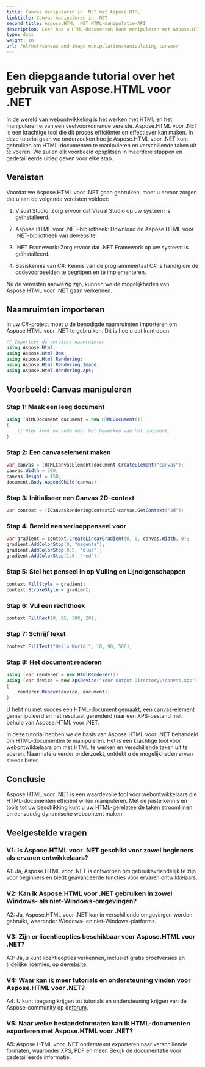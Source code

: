 ```yaml
---
title: Canvas manipuleren in .NET met Aspose.HTML
linktitle: Canvas manipuleren in .NET
second_title: Aspose.HTML .NET HTML-manipulatie-API
description: Leer hoe u HTML-documenten kunt manipuleren met Aspose.HTML voor .NET. Deze uitgebreide tutorial behandelt de basisprincipes, vereisten en stapsgewijze voorbeelden.
type: docs
weight: 10
url: /nl/net/canvas-and-image-manipulation/manipulating-canvas/
---
```

# Een diepgaande tutorial over het gebruik van Aspose.HTML voor .NET

In de wereld van webontwikkeling is het werken met HTML en het manipuleren ervan een veelvoorkomende vereiste. Aspose.HTML voor .NET is een krachtige tool die dit proces efficiënter en effectiever kan maken. In deze tutorial gaan we onderzoeken hoe je Aspose.HTML voor .NET kunt gebruiken om HTML-documenten te manipuleren en verschillende taken uit te voeren. We zullen elk voorbeeld opsplitsen in meerdere stappen en gedetailleerde uitleg geven voor elke stap.

## Vereisten

Voordat we Aspose.HTML voor .NET gaan gebruiken, moet u ervoor zorgen dat u aan de volgende vereisten voldoet:

1. Visual Studio: Zorg ervoor dat Visual Studio op uw systeem is geïnstalleerd.

2.  Aspose.HTML voor .NET-bibliotheek: Download de Aspose.HTML voor .NET-bibliotheek van de[website](https://releases.aspose.com/html/net/).

3. .NET Framework: Zorg ervoor dat .NET Framework op uw systeem is geïnstalleerd.

4. Basiskennis van C#: Kennis van de programmeertaal C# is handig om de codevoorbeelden te begrijpen en te implementeren.

Nu de vereisten aanwezig zijn, kunnen we de mogelijkheden van Aspose.HTML voor .NET gaan verkennen.

## Naamruimten importeren

In uw C#-project moet u de benodigde naamruimten importeren om Aspose.HTML voor .NET te gebruiken. Dit is hoe u dat kunt doen:

```csharp
// Importeer de vereiste naamruimten
using Aspose.Html;
using Aspose.Html.Dom;
using Aspose.Html.Rendering;
using Aspose.Html.Rendering.Image;
using Aspose.Html.Rendering.Xps;
```

## Voorbeeld: Canvas manipuleren

### Stap 1: Maak een leeg document

```csharp
using (HTMLDocument document = new HTMLDocument())
{
    // Hier komt uw code voor het bewerken van het document.
}
```

### Stap 2: Een canvaselement maken

```csharp
var canvas = (HTMLCanvasElement)document.CreateElement("canvas");
canvas.Width = 300;
canvas.Height = 150;
document.Body.AppendChild(canvas);
```

### Stap 3: Initialiseer een Canvas 2D-context

```csharp
var context = (ICanvasRenderingContext2D)canvas.GetContext("2d");
```

### Stap 4: Bereid een verlooppenseel voor

```csharp
var gradient = context.CreateLinearGradient(0, 0, canvas.Width, 0);
gradient.AddColorStop(0, "magenta");
gradient.AddColorStop(0.5, "blue");
gradient.AddColorStop(1.0, "red");
```

### Stap 5: Stel het penseel in op Vulling en Lijneigenschappen

```csharp
context.FillStyle = gradient;
context.StrokeStyle = gradient;
```

### Stap 6: Vul een rechthoek

```csharp
context.FillRect(0, 95, 300, 20);
```

### Stap 7: Schrijf tekst

```csharp
context.FillText("Hello World!", 10, 90, 500);
```

### Stap 8: Het document renderen

```csharp
using (var renderer = new HtmlRenderer())
using (var device = new XpsDevice("Your Output Directory\\canvas.xps"))
{
    renderer.Render(device, document);
}
```

U hebt nu met succes een HTML-document gemaakt, een canvas-element gemanipuleerd en het resultaat gerenderd naar een XPS-bestand met behulp van Aspose.HTML voor .NET.

In deze tutorial hebben we de basis van Aspose.HTML voor .NET behandeld om HTML-documenten te manipuleren. Het is een krachtige tool voor webontwikkelaars om met HTML te werken en verschillende taken uit te voeren. Naarmate u verder onderzoekt, ontdekt u de mogelijkheden ervan steeds beter.

## Conclusie

Aspose.HTML voor .NET is een waardevolle tool voor webontwikkelaars die HTML-documenten efficiënt willen manipuleren. Met de juiste kennis en tools tot uw beschikking kunt u uw HTML-gerelateerde taken stroomlijnen en eenvoudig dynamische webcontent maken.

## Veelgestelde vragen

### V1: Is Aspose.HTML voor .NET geschikt voor zowel beginners als ervaren ontwikkelaars?

A1: Ja, Aspose.HTML voor .NET is ontworpen om gebruiksvriendelijk te zijn voor beginners en biedt geavanceerde functies voor ervaren ontwikkelaars.

### V2: Kan ik Aspose.HTML voor .NET gebruiken in zowel Windows- als niet-Windows-omgevingen?

A2: Ja, Aspose.HTML voor .NET kan in verschillende omgevingen worden gebruikt, waaronder Windows- en niet-Windows-platforms.

### V3: Zijn er licentieopties beschikbaar voor Aspose.HTML voor .NET?

 A3: Ja, u kunt licentieopties verkennen, inclusief gratis proefversies en tijdelijke licenties, op de[website](https://purchase.aspose.com/buy).

### V4: Waar kan ik meer tutorials en ondersteuning vinden voor Aspose.HTML voor .NET?

 A4: U kunt toegang krijgen tot tutorials en ondersteuning krijgen van de Aspose-community op de[forum](https://forum.aspose.com/).

### V5: Naar welke bestandsformaten kan ik HTML-documenten exporteren met Aspose.HTML voor .NET?

A5: Aspose.HTML voor .NET ondersteunt exporteren naar verschillende formaten, waaronder XPS, PDF en meer. Bekijk de documentatie voor gedetailleerde informatie.
